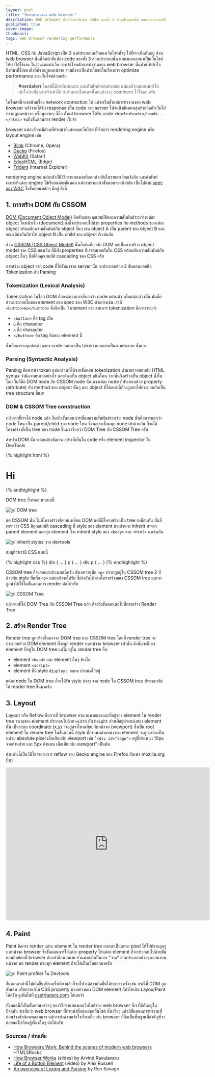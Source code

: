 ```yaml
---
layout: post
title: "วิธีการทำงานของ web browser"
description: Web browser นั้นก็มีหน้าที่แปลง code ของทั้ง 3 ส่วนประกอบนั้น แสดงผลออกมาเป็นเว็บไซต์ให้เราได้ใช้งาน ในฐานะคนทำเว็บ การเข้าใจหลักการทำงานของ web browser นั้นช่วยให้เข้าใจถึงที่มาที่ไปของสิ่งที่ปรากฏบนหน้าจอ รวมถึงจะเป็นประโยชน์ในเรื่องการ optimize performance ของเว็บไซต์ด้วยครับ
published: true
cover-image:
thumbnail:
tags: web browser rendering performance
---
```


HTML, CSS กับ JavaScript เป็น 3 องค์ประกอบหลักของเว็บไซต์ทั่วๆ ไปที่เราเห็นกันอยู่
ส่วน web browser นั้นก็มีหน้าที่แปลง code ของทั้ง 3 ส่วนประกอบนั้น แสดงผลออกมาเป็นเว็บไซต์ให้เราได้ใช้งาน
ในฐานะคนทำเว็บ การเข้าใจหลักการทำงานของ web browser นั้นช่วยให้เข้าใจถึงที่มาที่ไปของสิ่งที่ปรากฏบนหน้าจอ
รวมถึงจะเป็นประโยชน์ในเรื่องการ optimize performance ของเว็บไซต์ด้วยครับ

> **#nerdalert** โพสต์นี้มีคำศัพท์เฉพาะ และทับศัพท์ค่อนข้างเยอะ แต่ผมก็จะพยายามทำให้เข้าใจง่ายที่สุดเท่าที่จะทำได้ ถ้าอ่านตรงไหนตรงไหนแล้วงงๆ comment ไว้ได้เลยครับ

ในโพสต์นี้จะขอข้ามเรื่อง network connection ไป แต่จะเริ่มตั้งแต่การทำงานของ web browser
หลังจากได้รับ response เป็น code จาก server ไปจนถึงขั้นตอนสุดท้ายคือตัวเว็บไปปรากฏบนหน้าจอ
หรือพูดง่ายๆ ก็คือ ตั้งแต่ browser ได้รับ code `<html><head></head>...</html>` จนถึงขั้นตอนการ render เว็บจ้า

browser แต่ละตัวจะมีส่วนที่ทำหน้าที่แสดงผลเว็บไซต์ ที่เรียกว่า rendering engine หรือ layout engine
เช่น

- [Blink](http://www.chromium.org/blink) (Chrome, Opera)
- [Gecko](https://developer.mozilla.org/en-US/docs/Mozilla/Gecko) (Firefox)
- [WebKit](https://webkit.org/) (Safari)
- [EdgeHTML](https://en.wikipedia.org/wiki/EdgeHTML) (Edge)
- [Trident](https://en.wikipedia.org/wiki/Trident_(layout_engine)) (Internet Explorer)

rendering engine แต่ละตัวก็มีวิธีการแสดงผลที่แตกต่างกันในรายละเอียดเชิงลึก และคำศัพท์เฉพาะที่แต่ละ engine ใช้เรียกแต่ละขั้นตอน
แต่ภาพรวมแล้วขั้นตอนจะคล้ายกัน เป็นไปตาม [spec ของ W3C](https://www.w3.org/TR/html5/infrastructure.html#infrastructure) ซึ่งขั้นตอนหลักๆ มีอยู่ ดังนี้

## 1. การสร้าง DOM กับ CSSOM

[DOM (Document Object Model)](https://www.w3.org/TR/dom/) คือตัวแสดงคุณสมบัติและความสัมพันธ์ระหว่างแต่ละ object ในหน้าเว็บ (document)
ซึ่งก็จะประกอบไปด้วย properties กับ methods ของแต่ละ object พร้อมกับความสัมพันธ์กับ object อื่นๆ
เช่น object A เป็น parent ของ object B และขณะเดียวกันก็ทำให้ object B เป็น child ของ object A เช่นกัน

ส่วน [CSSOM (CSS Object Model)](https://www.w3.org/TR/cssom/) นั้นก็เช่นเดียวกับ DOM แต่เป็นการสร้าง object model จาก CSS ของเว็บ
ที่มีทั้ง properties ที่เราคุ้นเคยกันใน CSS พร้อมกับความสัมพันธ์กับ object อื่นๆ ซึ่งก็คือคุณสมบัติ cascading ของ CSS ครับ

การสร้าง object จาก code ที่ได้รับมาจาก server นั้น จะประกอบด้วย 2 ขั้นตอนย่อยคือ Tokenization กับ Parsing

### Tokenization (Lexical Analysis)

Tokenization ในโลก DOM คือกระบวนการที่บอกว่า code แต่ละตัว หรือแต่ละช่วงนั้น มันคือส่วนประกอบใดของ element
ตาม spec ของ W3C ตัวอย่างเช่น เรามี `<button>Go</button>` ซึ่งถือเป็น 1 element
กระบวนการ tokenization คือการระบุว่า

  * `<button>` คือ tag เปิด
  * `G` คือ character
  * `o` คือ character
  * `</button>` คือ tag ปิดของ element นี้

นั่นคือการระบุแต่ละส่วนของ code ออกมาเป็น token แยกออกเป็นตามประเภท นั่นเอง

### Parsing (Syntactic Analysis)

Parsing คือการนำ token แต่ละส่วนที่ได้จากขั้นตอน tokenization นำมาตรวจสอบกับ HTML syntax ว่ามีความหมายอย่างไร
และต้องเป็น object ชนิดไหน จากนั้นจึงสร้างเป็น object ซึ่งในโลกเว็บก็คือ DOM node กับ CSSOM node นั่นเอง
แต่ละ node ก็ประกอบด้วย property (attribute) กับ method ของ object นั้นๆ และ object ที่ได้เหล่านี้ก็จะถูกนำไปประกอบกับเป็น
tree structure ขึ้นมา

### DOM & CSSOM Tree construction

หลังจากที่เราได้ node แล้ว ก็มาถึงขั้นตอนการเชื่อมความสัมพันธ์ระหว่าง node นั่นคือการบอกว่า
node ไหน เป็น parent/child ของ node ไหน ซึ่งพอเราเชื่อมทุก node เข้าด้วยกัน
ก็จะได้โครงสร้างที่เป็น tree ของ node ขึ้นมา เรียกว่า DOM Tree กับ CSSOM Tree ครับ

สำหรับ DOM นั้นจะค่อนข้างชัดเจน อย่างที่เห็นใน code หรือ element inspector ใน DevTools

{% highlight html %}
<html>
  <head>
    <title>Awesome</title>
  </head>
  <body>
    <h1>Hi</h1>
  </body>
</html>
{% endhighlight %}

DOM tree ก็จะออกมาแบบนี้

<div class="text-center">
  <img src="/img/posts/how-browsers-work/dom-tree.svg" alt="รูป DOM tree">
</div>

แต่ CSSOM นั้น ไม่มีโครงสร้างชัดเจนเหมือน DOM แต่ก็มีโครงสร้างเป็น tree เหมือนกัน
นั่นก็เพราะว่า CSS มีคุณสมบัติ cascading ที่ style ของ element บางส่วนจะ inherit มาจาก parent element
และทุก element ก็จะ inherit style ของ `<body>` และ `<html>` มาเช่นกัน

<div class="text-center">
  <img src="/img/posts/how-browsers-work/inherited-styles.png" alt="รูป inherit styles จาก devtools">
</div>

สมมุติว่าเรามี CSS แบบนี้

{% highlight css %}
div { ... }
p { ... }
div p { ... }
{% endhighlight %}

CSSOM tree ก็จะออกมาประมาณนี้ครับ สังเกตว่าแท็ก `<p>` ปรากฎอยู่ใน CSSOM tree 2 ที่ด้วยกัน
style ที่แท็ก `<p>` แต่ละตัวจะได้รับ ก็ต่างกันไปตามโครงสร้างของ CSSOM tree
และจะถูกนำไปใช้ในขั้นตอนการ render ต่อไปครับ

<div class="text-center">
  <img src="/img/posts/how-browsers-work/cssom-tree.svg" alt="รูป CSSOM Tree">
</div>

หลังจากที่ได้ DOM Tree กับ CSSOM Tree แล้ว ก็จะถึงขั้นตอนต่อไปที่การสร้าง Render Tree

## 2. สร้าง Render Tree

Render tree ถูกสร้างขึ้นมาจาก DOM tree และ CSSOM tree โดยที่ render tree จะประกอบด้วย
DOM element ที่จะถูก render บนหน้าจอ browser เท่านั้น ดังนั้นจะมีบาง element ที่อยู่ใน DOM tree
แต่ไม่อยู่ใน render tree คือ:

- element `<head>` และ element อื่นๆ ข้างใน
- element `<script>`
- element ที่มี style `display: none` กำหนดไว้อยู่

แต่ละ node ใน DOM tree ก็จะได้รับ style ต่างๆ จาก node ใน CSSOM tree ประกอบกันได้ render tree ขึ้นมาครับ

## 3. Layout

Layout หรือ Reflow คือการที่ browser คำนวนหาขนาดและที่อยู่ของ element ใน render tree
ขนาดของ element ประกอบไปด้วย `width` กับ `height` ส่วนที่อยู่ตำแหน่งของ element นั้น
เป็นระบบ coordinate (x,y) ว่าอยู่ตรงไหนเทียบกับหน้าจอ (viewport) ซึ่งเป็น root element ใน render tree
ในขั้นตอนนี้ style ที่กำหนดตำแหน่งของ element จะถูกแปลงเป็นหน่วย absolute pixel เมื่อเทียบกับ viewport
เช่น "`<div id="logo">` อยู่ที่ตำแหน่ง 10px จากด้านซ้าย และ 5px ด้านบน เมื่อเทียบกับ viewport" เป็นต้น

ด้านล่างนี้เป็นวิดีโอจำลองการ reflow ของ Gecko engine ของ Firefox กับเพจ mozilla.org [ที่มา](https://www.youtube.com/watch?v=ZTnIxIA5KGw)

<div class="text-center">
  <iframe width="640" height="480" src="https://www.youtube.com/embed/ZTnIxIA5KGw" frameborder="0" allowfullscreen></iframe>
</div>

## 4. Paint

Paint คือการ render แต่ละ element ใน render tree ออกมาเป็นแต่ละ pixel ให้ไปปรากฎอยู่บนหน้าจอ browser
ซึ่งขั้นตอนการใส่แต่ละ property ให้แต่ละ element ก็จะประกอบไปด้วยขั้นตอนยิบย่อยที่ browser ต้องทำอีกมากมาย
ส่วนมากมักเป็นการ "วาด" ส่วนประกอบต่างๆ ออกมาบนหน้าจอ
พอ render ครบทุก element ก็จะได้เป็นเว็บออกมาครับ

<div class="text-center">
  <img src="/img/posts/how-browsers-work/paint-profiler.png" alt="รูป Paint profiler ใน Devtools">
</div>

ขั้นตอนเหล่านี้ไม่เกิดขึ้นเพียงครั้งเดียวแล้วก็จบไป แต่อาจเกิดขึ้นได้หลายๆ ครั้ง เช่น กรณีที่ DOM ถูกอัพเดท
หรือการแก้ไข CSS property บางอย่างของ DOM element ก็ทำให้เกิด Layou/Paint ได้ครับ
ดูเพิ่มได้ที่ [csstriggers.com](http://csstriggers.com/) ได้เลยจ้า

ทั้งหมดนี้ก็เป็นขั้นตอนคร่าวๆ ของวิธีการแสดงผลเว็บไซต์ของ web browser ที่เราใช้กันอยู่ในปัจจุบัน
จะเห็นว่า web browser ที่ทำหน้าที่แสดงผลเว็บไซต์ นั้นจริงๆ แล้วมีขั้นตอนการทำงานที่ค่อนข้างซับซ้อนพอสมควร
แต่การทำความเข้าใจเรื่องเกี่ยวกับ browser ก็ถือเป็นพื้นฐานที่สำคัญที่จะต่อยอดไปเรียนรู้เรื่องอื่นๆ ต่อได้ครับ

### Sources / อ่านเพิ่ม

- [How Browsers Work: Behind the scenes of modern web browsers](http://www.html5rocks.com/en/tutorials/internals/howbrowserswork/) HTML5Rocks
- [How Browser Works](http://arvindr21.github.io/howBrowserWorks) (slides) by Arvind Ravulavaru
- [Life of a Button Element](https://vimeo.com/32364192) (video) by Alex Russell
- [An overview of Lexing and Parsing](http://www.perl.com/pub/2012/10/an-overview-of-lexing-and-parsing.html) by Ron Savage

